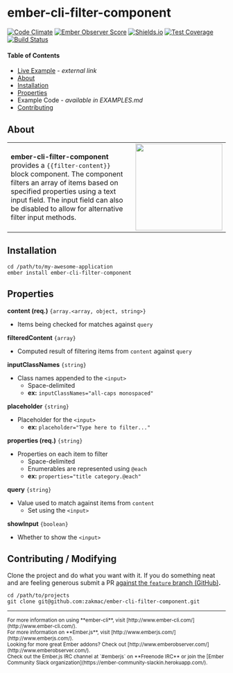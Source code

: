 # ember-cli-filter-component

[![Code Climate](https://codeclimate.com/github/zakmac/ember-cli-filter-component/badges/gpa.svg)](https://codeclimate.com/github/zakmac/ember-cli-filter-component)
[![Ember Observer Score](http://emberobserver.com/badges/ember-cli-filter-component.svg)](http://emberobserver.com/addons/ember-cli-filter-component)
[![Shields.io](https://img.shields.io/badge/tests-54%2F54-brightgreen.svg)](http://shields.io)
[![Test Coverage](https://codeclimate.com/github/zakmac/ember-cli-filter-component/badges/coverage.svg)](https://codeclimate.com/github/zakmac/ember-cli-filter-component/coverage)
[![Build Status](https://travis-ci.org/zakmac/ember-cli-filter-component.svg?branch=feature)](https://travis-ci.org/zakmac/ember-cli-filter-component)

#### Table of Contents

- [Live Example](http://www.zakmac.com/ember-demos/filter-content-component) _- external link_
- <a href="#user-content-about">About</a>
- <a href="#user-content-installation">Installation</a>
- <a href="#user-content-properties">Properties</a>
- Example Code _- available in EXAMPLES.md_
- <a href="#user-content-contributing-modifying">Contributing</a>

## About

<table border="0" cellpadding="0"><tr><td><strong>ember-cli-filter-component</strong> provides a <code>{{filter-content}}</code> block component. The component filters an array of items based on specified properties using a text input field. The input field can also be disabled to allow for alternative filter input methods.</td><td width="200"><img src="http://i.imgur.com/MiSiG2G.gif" width="200"></td></tr></table>

## Installation

```shell
cd /path/to/my-awesome-application
ember install ember-cli-filter-component
```

## Properties

**content (req.)** `{array.<array, object, string>}`
- Items being checked for matches against `query`

**filteredContent** `{array}`
- Computed result of filtering items from `content` against `query`

**inputClassNames** `{string}`
- Class names appended to the `<input>`
  - Space-delimited
  - **ex:** `inputClassNames="all-caps monospaced"`

**placeholder** `{string}`
- Placeholder for the `<input>`
  - **ex:** `placeholder="Type here to filter..."`

**properties (req.)** `{string}`
- Properties on each item to filter
  - Space-delimited
  - Enumerables are represented using `@each`
  - **ex:** `properties="title category.@each"`

**query** `{string}`
- Value used to match against items from `content`
  - Set using the `<input>`

**showInput** `{boolean}`
- Whether to show the `<input>`

## Contributing / Modifying

Clone the project and do what you want with it. If you do something neat and are feeling generous submit a PR [against the `feature` branch (GitHub)](https://github.com/zakmac/ember-cli-filter-component/tree/feature)**.**

```shell
cd /path/to/projects
git clone git@github.com:zakmac/ember-cli-filter-component.git
```

---
<small>
For more information on using **ember-cli**, visit [http://www.ember-cli.com/](http://www.ember-cli.com/).<br>
For more information on **Ember.js**, visit [http://www.emberjs.com/](http://www.emberjs.com/).<br>
Looking for more great Ember addons? Check out [http://www.emberobserver.com/](http://www.emberobserver.com/).<br>
Check out the Ember.js IRC channel at `#emberjs` on **Freenode IRC** or join the [Ember Community Slack organization](https://ember-community-slackin.herokuapp.com/).
</small>
